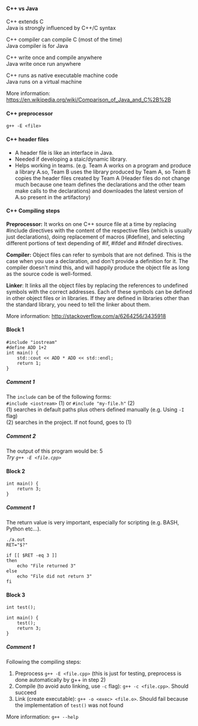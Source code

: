 #### C++ vs Java

C++ extends C  
Java is strongly influenced by C++/C syntax

C++ compiler can compile C (most of the time)  
Java compiler is for Java

C++ write once and compile anywhere  
Java write once run anywhere

C++ runs as native executable machine code  
Java runs on a virtual machine

More information: https://en.wikipedia.org/wiki/Comparison_of_Java_and_C%2B%2B

#### C++ preprocessor
```
g++ -E <file>
```

#### C++ header files
- A header file is like an interface in Java.
- Needed if developing a staic/dynamic library.
- Helps working in teams. (e.g. Team A works on a program and produce a library A.so, Team B uses the library produced by Team A, so Team B copies the header files created by Team A (Header files do not change much because one team defines the declarations and the other team make calls to the declarations) and downloades the latest version of A.so present in the artifactory)

#### C++ Compiling steps

**Preprocessor:** It works on one C++ source file at a time by replacing #include directives with the content of the respective files (which is usually just declarations), doing replacement of macros (#define), and selecting different portions of text depending of #if, #ifdef and #ifndef directives.

**Compiler:** Object files can refer to symbols that are not defined. This is the case when you use a declaration, and don't provide a definition for it. The compiler doesn't mind this, and will happily produce the object file as long as the source code is well-formed.

**Linker**: It links all the object files by replacing the references to undefined symbols with the correct addresses. Each of these symbols can be defined in other object files or in libraries. If they are defined in libraries other than the standard library, you need to tell the linker about them.

More information: http://stackoverflow.com/a/6264256/3435918

#### Block 1

```
#include "iostream"
#define ADD 1+2
int main() {
    std::cout << ADD * ADD << std::endl;
    return 1;
}
```

##### Comment 1
The `include` can be of the following forms:  
`#include <iostream>` (1) or `#include "my-file.h"` (2)  
(1) searches in default paths plus others defined manually (e.g. Using `-I` flag)  
(2) searches in the project. If not found, goes to (1)

##### Comment 2
The output of this program would be: 5  
*Try `g++ -E <file.cpp>`*

#### Block 2
```
int main() {
    return 3;
}
```

##### Comment 1
The return value is very important, especially for scripting (e.g. BASH, Python etc...).
```
./a.out
RET="$?"

if [[ $RET -eq 3 ]]
then
    echo "File returned 3"
else
    echo "File did not return 3"
fi
```

#### Block 3
```
int test();

int main() {
    test();
    return 3;
}
```
##### Comment 1
Following the compiling steps:  
1. Preprocess `g++ -E <file.cpp>` (this is just for testing, preprocess is done automatically by g++ in step 2)  
2. Compile (to avoid auto linking, use `-c` flag): `g++ -c <file.cpp>`. Should succeed  
3. Link (create executable): `g++ -o <exec> <file.o>`. Should fail because the implementation of `test()` was not found   

More information: `g++ --help`
